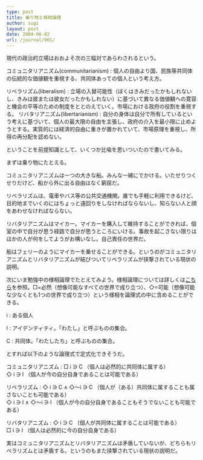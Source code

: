 ```yaml
---
type: post
title: 乗り物と様相論理
author: sugi
layout: post
date: 2004-06-02
url: /journal/901/
---
```

現代の政治的立場はおおよそ次の三幅対であらわされるという。

コミュニタリアニズム(communitarianism)
:   個人の自由より国、民族等共同体の伝統的な価値観を重視する、共同体あっての個人という考え方。

リベラリズム(liberalism)
:   立場の入替可能性（ぼくはきみだったかもしれないし、きみは彼または彼女だったかもしれない）に基づいて異なる価値観への寛容と機会の平等のための制度をととのえていく。市場における政府の役割を重視する。
リバタリアニズム(libertarianism)
:   自分の身体は自分で所有しているという考えに基づいて、個人の最大限の自由を主張し、政府の介入を最小限に止めようとする。実質的には経済的自由に重きが置かれていて、市場原理を重視し、所得の再分配を認めない。

ということを前提知識として、いくつか比喩を思いついたので書いてみる。

まずは乗り物にたとえる。

コミュニタリアニズムは一つの大きな船。みんな一緒にでかける。いたせりつくせりだけど、船から外に出る自由はなく窮屈だ。

リベラリズムは、電車やバス等の公共交通機関。誰でも手軽に利用できるけど、目的地までいくのにはちょっと遠回りをしなければならないし、知らない人と顔をあわせなければならない。

リバタリアニズムはマイカー。マイカーを購入して維持することができれば、個室の中で自分が思う経路で自分が思うところにいける。事故を起こさない限りはほかの人が何をしてようがお構いなし。自己責任の世界だ。

船はフェリーのようにマイカーを乗せることができる。というのがコミュニタリアニズムとリバタリアニズムが結びついてリベラリズムが挟撃されている現状の説明。

次にいま勉強中の様相論理でたとえてみよう。様相論理については詳しくは<a href="http://www.aoni.waseda.jp/hhirao/logic/no16.htm" onclick="_gaq.push(['_trackEvent', 'outbound-article', 'http://www.aoni.waseda.jp/hhirao/logic/no16.htm', 'こちら']);" >こちら</a>を参照。□=必然（想像可能なすべての世界で成り立つ）、◇=可能（想像可能な少なくとも1つの世界で成り立つ）という様相を論理式の中に含めることができる。

i
:   ある個人

I
:   アイデンティティ。「わたし」と呼ぶものの集合。

C
:   共同体。「わたしたち」と呼ぶものの集合。

とすれば以下のような論理式で定式化できそうだ。

コミュニタリアニズム
:   □ i ∋ C （個人は必然的に共同体に属する）   
    ◇ i ∋ I （個人が今の自分自身であることは可能である）

リベラリズム
:   ◇ i ∋ C ∧ ◇～i ∋ C （個人が（ある）共同体に属することも属さないことも可能である）   
    ◇ i ∋ I ∧ ◇～i ∋ I （個人が今の自分自身であることもそうでないことも可能である）

リバタリアニズム
:   ◇ i ∋ C （個人が共同体に属することは可能である）   
    □ i ∋ I （個人は必然的に今の自分自身である）

実はコミュニタリアニズムとリバタリアニズムは矛盾していないが、どちらもリベラリズムとは矛盾する。というのもまた挟撃されている現状の説明だ。
